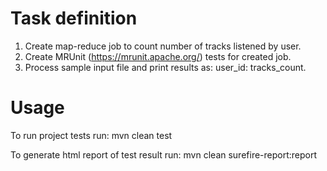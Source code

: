 # Task definition

1. Create map-reduce job to count number of tracks listened by user.
2. Create MRUnit (https://mrunit.apache.org/) tests for created job.
3. Process sample input file and print results as: user_id: tracks_count.

# Usage

To run project tests run:
  mvn clean test

To generate html report of test result run: 
  mvn clean surefire-report:report 

